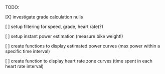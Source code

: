 TODO:

[X] investigate grade calculation nulls

[ ] setup filtering for speed, grade, heart rate(?)

[ ] setup instant power estimation (measure bike weight!)

[ ] create functions to display estimated power curves (max power within a specific time interval)

[ ] create function to display heart rate zone curves (time spent in each heart rate interval)